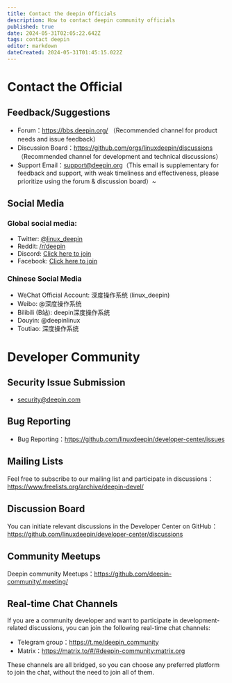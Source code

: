 ```yaml
---
title: Contact the deepin Officials
description: How to contact deepin community officials
published: true
date: 2024-05-31T02:05:22.642Z
tags: contact deepin
editor: markdown
dateCreated: 2024-05-31T01:45:15.022Z
---
```


# Contact the Official

## Feedback/Suggestions

- Forum：https://bbs.deepin.org/ （Recommended channel for product needs and issue feedback）
- Discussion Board：https://github.com/orgs/linuxdeepin/discussions （Recommended channel for development and technical discussions）
- Support Email：<support@deepin.org>（This email is supplementary for feedback and support, with weak timeliness and effectiveness, please prioritize using the forum & discussion board）~

## Social Media

### Global social media:

- Twitter: [@linux_deepin](https://twitter.com/linux_deepin/)
- Reddit: [/r/deepin](https://www.reddit.com/r/deepin/)
- Discord: [Click here to join](https://discord.gg/xjjkcp6H2P)
- Facebook: [Click here to join](https://www.facebook.com/groups/mydeepinlinux)

### Chinese Social Media
- WeChat Official Account: 深度操作系统 (linux_deepin)
- Weibo: @深度操作系统
- Bilibili (B站): deepin深度操作系统
- Douyin: @deepinlinux
- Toutiao: 深度操作系统

# Developer Community
## Security Issue Submission
- security@deepin.com

## Bug Reporting
- Bug Reporting：https://github.com/linuxdeepin/developer-center/issues

## Mailing Lists
Feel free to subscribe to our mailing list and participate in discussions：<https://www.freelists.org/archive/deepin-devel/>

## Discussion Board
You can initiate relevant discussions in the Developer Center on GitHub：<https://github.com/linuxdeepin/developer-center/discussions>

## Community Meetups
Deepin community Meetups：https://github.com/deepin-community/.meeting/

## Real-time Chat Channels
If you are a community developer and want to participate in development-related discussions, you can join the following real-time chat channels:

- Telegram group：<https://t.me/deepin_community>
- Matrix：<https://matrix.to/#/#deepin-community:matrix.org>

These channels are all bridged, so you can choose any preferred platform to join the chat, without the need to join all of them.
